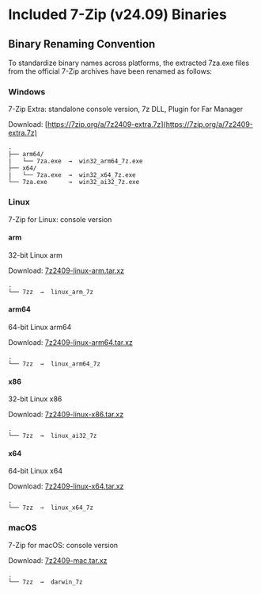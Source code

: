 # Included 7-Zip (v24.09) Binaries

## Binary Renaming Convention
To standardize binary names across platforms, the extracted 7za.exe files from
the official 7-Zip archives have been renamed as follows:

### Windows

7-Zip Extra: standalone console version, 7z DLL, Plugin for Far Manager

Download: [https://7zip.org/a/7z2409-extra.7z](https://7zip.org/a/7z2409-extra.7z)

    .
    ├── arm64/
    |   └── 7za.exe  →  win32_arm64_7z.exe
    ├── x64/
    |   └── 7za.exe  →  win32_x64_7z.exe
    └── 7za.exe      →  win32_ai32_7z.exe

### Linux

7-Zip for Linux: console version

#### arm

32-bit Linux arm

Download: [7z2409-linux-arm.tar.xz](https://7zip.org/a/7z2409-linux-arm.tar.xz)

    .
    └── 7zz  →  linux_arm_7z

#### arm64

64-bit Linux arm64

Download: [7z2409-linux-arm64.tar.xz](https://7zip.org/a/7z2409-linux-arm64.tar.xz)

    .
    └── 7zz  →  linux_arm64_7z

#### x86

32-bit Linux x86

Download: [7z2409-linux-x86.tar.xz](https://7zip.org/a/7z2409-linux-x86.tar.xz)

    .
    └── 7zz  →  linux_ai32_7z

#### x64

64-bit Linux x64

Download: [7z2409-linux-x64.tar.xz](https://7zip.org/a/7z2409-linux-x64.tar.xz)

    .
    └── 7zz  →  linux_x64_7z

### macOS

7-Zip for macOS: console version

Download: [7z2409-mac.tar.xz](https://7zip.org/a/7z2409-mac.tar.xz)

    .
    └── 7zz  →  darwin_7z

